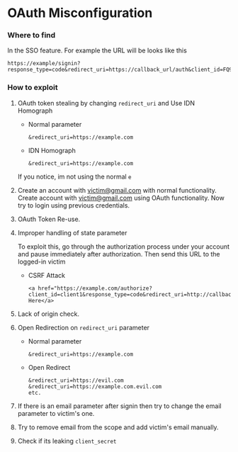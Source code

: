 # OAuth Misconfiguration

### Where to find



In the SSO feature. For example the URL will be looks like this

```
https://example/signin?response_type=code&redirect_uri=https://callback_url/auth&client_id=FQ9RGtMkztAgmAApKOqACrBNq&state=7tvPJiv8StrAqo9IQE9xsJaDso4&scope=+profile+email+phone+group+role+resource
```

### How to exploit



1.  OAuth token stealing by changing `redirect_uri` and Use IDN Homograph

    *   Normal parameter

        ```
        &redirect_uri=https://example.com
        ```
    *   IDN Homograph

        ```
        &redirect_uri=https://еxamplе.com
        ```

    If you notice, im not using the normal `e`
2. Create an account with [victim@gmail.com](mailto:victim@gmail.com) with normal functionality. Create account with [victim@gmail.com](mailto:victim@gmail.com) using OAuth functionality. Now try to login using previous credentials.
3. OAuth Token Re-use.
4.  Improper handling of state parameter

    To exploit this, go through the authorization process under your account and pause immediately after authorization. Then send this URL to the logged-in victim

    *   CSRF Attack

        ```
        <a href="https://example.com/authorize?client_id=client1&response_type=code&redirect_uri=http://callback&scope=openid+email+profile">Press Here</a>
        ```
5. Lack of origin check.
6. Open Redirection on `redirect_uri` parameter
   *   Normal parameter

       ```
       &redirect_uri=https://example.com
       ```
   *   Open Redirect

       ```
       &redirect_uri=https://evil.com
       &redirect_uri=https://example.com.evil.com
       etc.
       ```
7. If there is an email parameter after signin then try to change the email parameter to victim's one.
8. Try to remove email from the scope and add victim's email manually.
9. Check if its leaking `client_secret`

